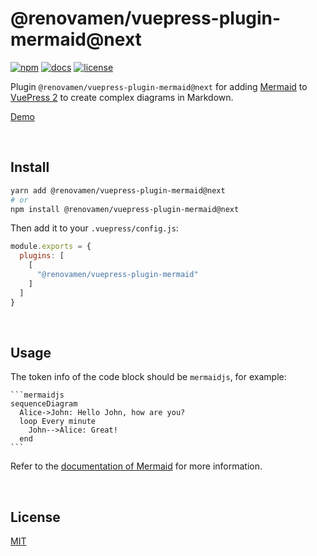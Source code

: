 # @renovamen/vuepress-plugin-mermaid@next

[![npm](https://img.shields.io/npm/v/@renovamen/vuepress-plugin-mermaid/next.svg?style=flat-square&logo=npm)](https://www.npmjs.com/package/@renovamen/vuepress-plugin-mermaid/v/next) [![docs](https://img.shields.io/badge/Docs-@renovamen/vuepress--plugin--mermaid-26A2FF?style=flat-square)](https://v2-vuepress-theme-gungnir.vercel.app/docs/plugins/mermaid.html) [![license](https://img.shields.io/badge/License-Apache--2.0-green?style=flat-square)](LICENSE)

Plugin `@renovamen/vuepress-plugin-mermaid@next` for adding [Mermaid](https://mermaid-js.github.io) to [VuePress 2](https://v2.vuepress.vuejs.org/) to create complex diagrams in Markdown.

[Demo](https://v2-vuepress-theme-gungnir.vercel.app/docs/plugins/mermaid.html)


&nbsp;

## Install

```bash
yarn add @renovamen/vuepress-plugin-mermaid@next
# or
npm install @renovamen/vuepress-plugin-mermaid@next
```

Then add it to your `.vuepress/config.js`:

```js
module.exports = {
  plugins: [
    [
      "@renovamen/vuepress-plugin-mermaid"
    ]
  ]
}
```


&nbsp;

## Usage

The token info of the code block should be `mermaidjs`, for example:

~~~
```mermaidjs
sequenceDiagram
  Alice->John: Hello John, how are you?
  loop Every minute
    John-->Alice: Great!
  end
```
~~~

Refer to the [documentation of Mermaid](https://mermaid-js.github.io) for more information.


&nbsp;

## License

[MIT](https://github.com/Renovamen/vuepress-theme-gungnir/blob/main/packages/plugins/mermaid/LICENSE)
